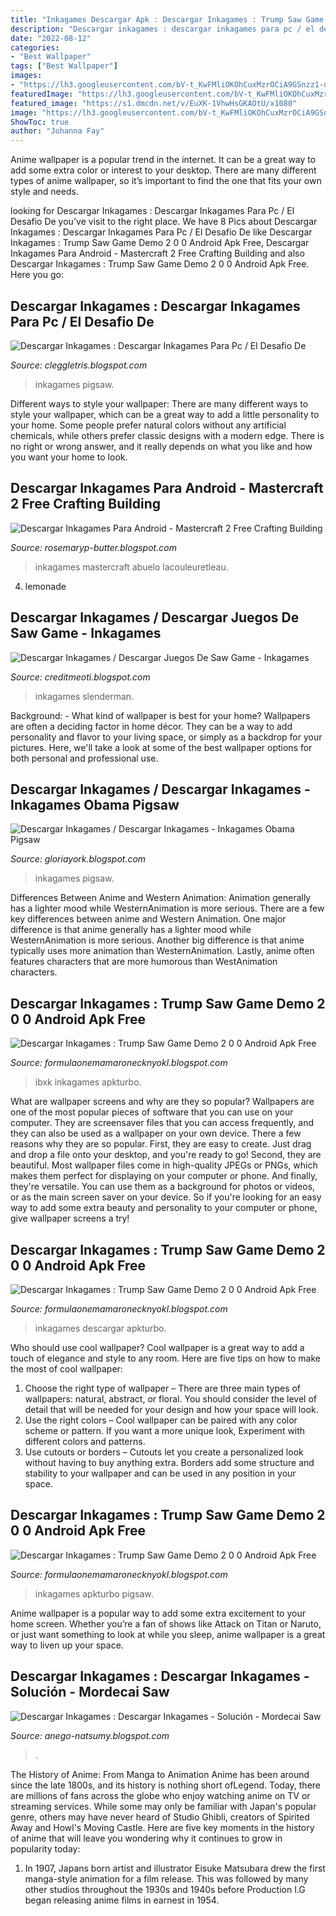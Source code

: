 ```yaml
---
title: "Inkagames Descargar Apk : Descargar Inkagames : Trump Saw Game Demo 2 0 0 Android Apk Free"
description: "Descargar inkagames : descargar inkagames para pc / el desafio de"
date: "2022-08-12"
categories:
- "Best Wallpaper"
tags: ["Best Wallpaper"]
images:
- "https://lh3.googleusercontent.com/bV-t_KwFMliOKOhCuxMzrOCiA9GSnzz1-d90zN0xTZ36ckfnz3mLRKcO1DhibiJuMMI=h1024-no-tmp_german_saw_game_apk_screenshot_3.jpg"
featuredImage: "https://lh3.googleusercontent.com/bV-t_KwFMliOKOhCuxMzrOCiA9GSnzz1-d90zN0xTZ36ckfnz3mLRKcO1DhibiJuMMI=h1024-no-tmp_german_saw_game_apk_screenshot_3.jpg"
featured_image: "https://s1.dmcdn.net/v/EuXK-1VhwHsGKAOtU/x1080"
image: "https://lh3.googleusercontent.com/bV-t_KwFMliOKOhCuxMzrOCiA9GSnzz1-d90zN0xTZ36ckfnz3mLRKcO1DhibiJuMMI=h1024-no-tmp_german_saw_game_apk_screenshot_3.jpg"
ShowToc: true
author: "Johanna Fay"
---
```



Anime wallpaper is a popular trend in the internet. It can be a great way to add some extra color or interest to your desktop. There are many different types of anime wallpaper, so it’s important to find the one that fits your own style and needs.

	

		
looking for Descargar Inkagames : Descargar Inkagames Para Pc / El Desafio De you've visit to the right place. We have 8 Pics about Descargar Inkagames : Descargar Inkagames Para Pc / El Desafio De like Descargar Inkagames : Trump Saw Game Demo 2 0 0 Android Apk Free, Descargar Inkagames Para Android - Mastercraft 2 Free Crafting Building and also Descargar Inkagames : Trump Saw Game Demo 2 0 0 Android Apk Free. Here you go:
		
    
## Descargar Inkagames : Descargar Inkagames Para Pc / El Desafio De

<img loading=lazy src="https://lh3.googleusercontent.com/-XYVTW6XjNiOeeCLAOSRQ51D2D6udglWfQ3Z19gc4_4jQ5vvirVq7c9pf9qZLZmrpA=w1200-h630-p-k-no-nu" onerror="this.onerror=null;this.src='https://tse3.mm.bing.net/th?id=OIP.FqedW15-zA7sM0Ipg3PLOgAAAA&amp;pid=15.1';" alt="Descargar Inkagames : Descargar Inkagames Para Pc / El Desafio De">

_Source: cleggletris.blogspot.com_

>inkagames pigsaw. 

	

Different ways to style your wallpaper:
There are many different ways to style your wallpaper, which can be a great way to add a little personality to your home. Some people prefer natural colors without any artificial chemicals, while others prefer classic designs with a modern edge. There is no right or wrong answer, and it really depends on what you like and how you want your home to look.

    
## Descargar Inkagames Para Android - Mastercraft 2 Free Crafting Building

<img loading=lazy src="https://i.ytimg.com/vi/6TrAcABJbdM/maxresdefault.jpg" onerror="this.onerror=null;this.src='https://tse2.mm.bing.net/th?id=OIP.Bx-qUZAlXxI6-k2boWeQDwHaEK&amp;pid=15.1';" alt="Descargar Inkagames Para Android - Mastercraft 2 Free Crafting Building">

_Source: rosemaryp-butter.blogspot.com_

>inkagames mastercraft abuelo lacouleuretleau. 

	

4. lemonade 

    
## Descargar Inkagames / Descargar Juegos De Saw Game - Inkagames

<img loading=lazy src="https://i.ytimg.com/vi/b0Miba-GR-U/hqdefault.jpg" onerror="this.onerror=null;this.src='https://tse4.mm.bing.net/th?id=OIP.X-62nbWEERO3NuOfVtbDtQHaFj&amp;pid=15.1';" alt="Descargar Inkagames / Descargar Juegos De Saw Game - Inkagames">

_Source: creditmeoti.blogspot.com_

>inkagames slenderman. 

	

Background: - What kind of wallpaper is best for your home?
Wallpapers are often a deciding factor in home décor. They can be a way to add personality and flavor to your living space, or simply as a backdrop for your pictures. Here, we'll take a look at some of the best wallpaper options for both personal and professional use.

    
## Descargar Inkagames / Descargar Inkagames - Inkagames Obama Pigsaw

<img loading=lazy src="https://s1.dmcdn.net/v/EuXK-1VhwHsGKAOtU/x1080" onerror="this.onerror=null;this.src='https://tse1.mm.bing.net/th?id=OIP.klcGwiHrI5nEuxAkz4nNhwHaEK&amp;pid=15.1';" alt="Descargar Inkagames / Descargar Inkagames - Inkagames Obama Pigsaw">

_Source: gloriayork.blogspot.com_

>inkagames pigsaw. 

	

Differences Between Anime and Western Animation: Animation generally has a lighter mood while WesternAnimation is more serious.
There are a few key differences between anime and Western Animation. One major difference is that anime generally has a lighter mood while WesternAnimation is more serious. Another big difference is that anime typically uses more animation than WesternAnimation. Lastly, anime often features characters that are more humorous than WestAnimation characters.

    
## Descargar Inkagames : Trump Saw Game Demo 2 0 0 Android Apk Free

<img loading=lazy src="https://img.ibxk.com.br/2012/7/programas/898021713307.jpg?w=328&amp;h=218&amp;mode=crop&amp;scale=both&amp;quality=80" onerror="this.onerror=null;this.src='https://tse1.mm.bing.net/th?id=OIP.J-mcB5_xZ-UKkEyB7U3z3wAAAA&amp;pid=15.1';" alt="Descargar Inkagames : Trump Saw Game Demo 2 0 0 Android Apk Free">

_Source: formulaonemamaronecknyokl.blogspot.com_

>ibxk inkagames apkturbo. 

	

What are wallpaper screens and why are they so popular?
Wallpapers are one of the most popular pieces of software that you can use on your computer. They are screensaver files that you can access frequently, and they can also be used as a wallpaper on your own device. There a few reasons why they are so popular. First, they are easy to create. Just drag and drop a file onto your desktop, and you're ready to go! Second, they are beautiful. Most wallpaper files come in high-quality JPEGs or PNGs, which makes them perfect for displaying on your computer or phone. And finally, they're versatile. You can use them as a background for photos or videos, or as the main screen saver on your device. So if you're looking for an easy way to add some extra beauty and personality to your computer or phone, give wallpaper screens a try!

    
## Descargar Inkagames : Trump Saw Game Demo 2 0 0 Android Apk Free

<img loading=lazy src="https://lh3.googleusercontent.com/bV-t_KwFMliOKOhCuxMzrOCiA9GSnzz1-d90zN0xTZ36ckfnz3mLRKcO1DhibiJuMMI=h1024-no-tmp_german_saw_game_apk_screenshot_3.jpg" onerror="this.onerror=null;this.src='https://tse4.mm.bing.net/th?id=OIP.x9Un1lxskniR-pTCzpeDQQHaD5&amp;pid=15.1';" alt="Descargar Inkagames : Trump Saw Game Demo 2 0 0 Android Apk Free">

_Source: formulaonemamaronecknyokl.blogspot.com_

>inkagames descargar apkturbo. 

	

Who should use cool wallpaper?
Cool wallpaper is a great way to add a touch of elegance and style to any room. Here are five tips on how to make the most of cool wallpaper: 
1) Choose the right type of wallpaper – There are three main types of wallpapers: natural, abstract, or floral. You should consider the level of detail that will be needed for your design and how your space will look. 
2) Use the right colors – Cool wallpaper can be paired with any color scheme or pattern. If you want a more unique look, Experiment with different colors and patterns. 
3) Use cutouts or borders – Cutouts let you create a personalized look without having to buy anything extra. Borders add some structure and stability to your wallpaper and can be used in any position in your space.

    
## Descargar Inkagames : Trump Saw Game Demo 2 0 0 Android Apk Free

<img loading=lazy src="https://pbs.twimg.com/media/DJtOlFgXkAEherl.jpg" onerror="this.onerror=null;this.src='https://tse3.mm.bing.net/th?id=OIP.hOxACPT3dQtZu0C5LVZnigAAAA&amp;pid=15.1';" alt="Descargar Inkagames : Trump Saw Game Demo 2 0 0 Android Apk Free">

_Source: formulaonemamaronecknyokl.blogspot.com_

>inkagames apkturbo pigsaw. 

	

Anime wallpaper is a popular way to add some extra excitement to your home screen. Whether you’re a fan of shows like Attack on Titan or Naruto, or just want something to look at while you sleep, anime wallpaper is a great way to liven up your space.

    
## Descargar Inkagames : Descargar Inkagames - Solución - Mordecai Saw

<img loading=lazy src="https://tonamidia.com.br/wp-content/uploads/2021/01/MorreGenivalLacerda_03.jpg" onerror="this.onerror=null;this.src='https://tse3.mm.bing.net/th?id=OIP.Gz6jrSydHHdmKwPAE8TK1wHaEK&amp;pid=15.1';" alt="Descargar Inkagames : Descargar Inkagames - Solución - Mordecai Saw">

_Source: anego-natsumy.blogspot.com_

>. 

	

The History of Anime: From Manga to Animation
Anime has been around since the late 1800s, and its history is nothing short ofLegend. Today, there are millions of fans across the globe who enjoy watching anime on TV or streaming services. While some may only be familiar with Japan's popular genre, others may have never heard of Studio Ghibli, creators of Spirited Away and Howl's Moving Castle. Here are five key moments in the history of anime that will leave you wondering why it continues to grow in popularity today:
1) In 1907, Japans born artist and illustrator Eisuke Matsubara drew the first manga-style animation for a film release. This was followed by many other studios throughout the 1930s and 1940s before Production I.G began releasing anime films in earnest in 1954.

